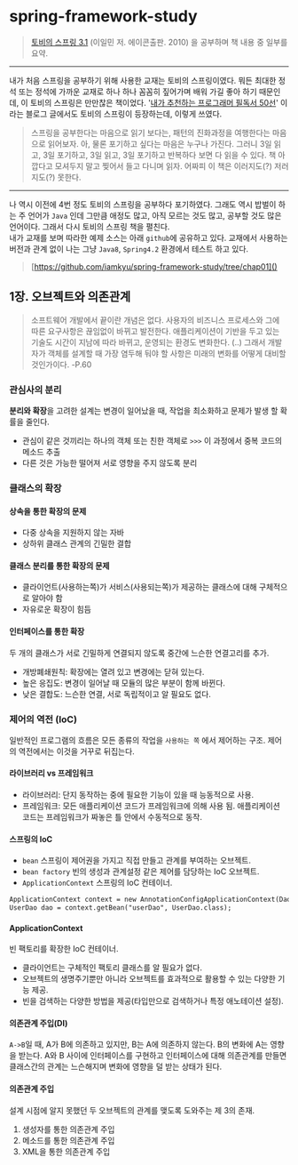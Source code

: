 # spring-framework-study

> [토비의 스프링 3.1](http://book.naver.com/bookdb/book_detail.nhn?bid=7006516) (이일민 저. 에이콘출판. 2010) 을 공부하며 책 내용 중 일부를 요약.

---
내가 처음 스프링을 공부하기 위해 사용한 교재는 토비의 스프링이였다. 뭐든 최대한 정석 또는 정석에 가까운 교재로 하나 하나 꼼꼼히 짚어가며 배워 가길 좋아 하기 때문인데, 이 토비의 스프링은 만만찮은 책이었다. '[내가 추천하는 프로그래머 필독서 50선](http://www.sangkon.com/2016/02/10/good_books_for_dev/)' 이라는 블로그 글에서도 토비의 스프링이 등장하는데, 이렇게 쓰였다.

> 스프링을 공부한다는 마음으로 읽기 보다는, 패턴의 진화과정을 여행한다는 마음으로 읽어보자. 아, 물론 포기하고 싶다는 마음은 누구나 가진다. 그러니 3일 읽고, 3일 포기하고, 3일 읽고, 3일 포기하고 반복하다 보면 다 읽을 수 있다. 책 아깝다고 모셔두지 말고 찢어서 들고 다니며 읽자. 어짜피 이 책은 이러지도(?) 저러지도(?) 못한다.

---
나 역시 이전에 4번 정도 토비의 스프링을 공부하다 포기하였다. 그래도 역시 밥벌이 하는 주 언어가 `Java` 인데 그만큼 애정도 많고, 아직 모르는 것도 많고, 공부할 것도 많은 언어이다. 그래서 다시 토비의 스프링 책을 펼친다. <br>내가 교재를 보며 따라한 예제 소스는 아래 `github`에 공유하고 있다. 교재에서 사용하는 버전과 관계 없이 나는 그냥 `Java8`, `Spring4.2` 환경에서 테스트 하고 있다.

> [https://github.com/iamkyu/spring-framework-study/tree/chap01]()

## 1장. 오브젝트와 의존관계

>소프트웨어 개발에서 끝이란 개념은 없다. 사용자의 비즈니스 프로세스와 그에 따른 요구사항은 끊임없이 바뀌고 발전한다. 애플리케이션이 기반을 두고 있는 기술도 시간이 지남에 따라 바뀌고, 운영되는 환경도 변화한다. (..) 그래서 개발자가 객체를 설계할 때 가장 염두해 둬야 할 사항은 미래의 변화를 어떻게 대비할 것인가이다. -P.60

### 관심사의 분리

**분리와 확장**을 고려한 설계는 변경이 일어났을 때, 작업을 최소화하고 문제가 발생 할 확률을 줄인다.

- 관심이 같은 것끼리는 하나의 객체 또는 친한 객체로 `>>>` 이 과정에서 중복 코드의 메소드 추출
- 다른 것은 가능한 떨어져 서로 영향을 주지 않도록 분리

### 클래스의 확장

#### 상속을 통한 확장의 문제

- 다중 상속을 지원하지 않는 자바
- 상하위 클래스 관계의 긴밀한 결합

#### 클래스 분리를 통한 확장의 문제

- 클라이언트(사용하는쪽)가 서비스(사용되는쪽)가 제공하는 클래스에 대해 구체적으로 알아야 함
- 자유로운 확장이 힘듬

#### 인터페이스를 통한 확장

두 개의 클래스가 서로 긴밀하게 연결되지 않도록 중간에 느슨한 연결고리를 추가.

- 개방폐쇄원칙: 확장에는 열려 있고 변경에는 닫혀 있는다.
- 높은 응집도: 변경이 일어날 때 모듈의 많은 부분이 함께 바뀐다.
- 낮은 결합도: 느슨한 연결, 서로 독립적이고 알 필요도 없다.

### 제어의 역전 (IoC)

일반적인 프로그램의 흐름은 모든 종류의 작업을 `사용하는 쪽` 에서 제어하는 구조. 제어의 역전에서는 이것을 거꾸로 뒤집는다.

#### 라이브러리 vs 프레임워크

- 라이브러리: 단지 동작하는 중에 필요한 기능이 있을 때 능동적으로 사용.
- 프레임워크: 모든 애플리케이션 코드가 프레임워크에 의해 사용 됨. 애플리케이션 코드는 프레임워크가 짜놓은 틀 안에서 수동적으로 동작.

#### 스프링의 IoC

- `bean` 스프링이 제어권을 가지고 직접 만들고 관계를 부여하는 오브젝트.
- `bean factory` 빈의 생성과 관계설정 같은 제어를 담당하는 IoC 오브젝트.
- `ApplicationContext` 스프링의 IoC 컨테이너.

```xml
ApplicationContext context = new AnnotationConfigApplicationContext(DaoFactory.class);
UserDao dao = context.getBean("userDao", UserDao.class);
```

#### ApplicationContext

빈 팩토리를 확장한 IoC 컨테이너.

- 클라이언트는 구체적인 팩토리 클래스를 알 필요가 없다.
- 오브젝트의 생명주기뿐만 아니라 오브젝트를 효과적으로 활용할 수 있는 다양한 기능 제공.
- 빈을 검색하는 다양한 방법을 제공(타입만으로 검색하거나 특정 애노테이션 설정).

#### 의존관계 주입(DI)

`A->B`일 때, A가 B에 의존하고 있지만, B는 A에 의존하지 않는다. B의 변화에 A는 영향을 받는다. A와 B 사이에 인터페이스를 구현하고 인터페이스에 대해 의존관계를 만들면 클래스간의 관계는 느슨해지며 변화에 영향을 덜 받는 상태가 된다.

#### 의존관계 주입

설계 시점에 알지 못했던 두 오브젝트의 관계를 맺도록 도와주는 제 3의 존재.

1. 생성자를 통한 의존관계 주입
2. 메소드를 통한 의존관계 주입
3. XML을 통한 의존관계 주입